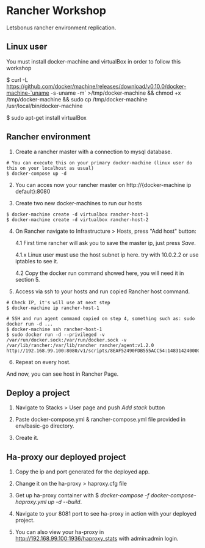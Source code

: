 # Rancher Workshop

Letsbonus rancher environment replication.

## Linux user

You must install docker-machine and virtualBox in order to follow this workshop

$ curl -L https://github.com/docker/machine/releases/download/v0.10.0/docker-machine-`uname -s`-`uname -m` >/tmp/docker-machine &&
  chmod +x /tmp/docker-machine &&
  sudo cp /tmp/docker-machine /usr/local/bin/docker-machine

$ sudo apt-get install virtualBox

## Rancher environment

1. Create a rancher master with a connection to mysql database.

```
# You can execute this on your primary docker-machine (linux user do this on your localhost as usual) 
$ docker-compose up -d

```

2. You can acces now your rancher master on http://{docker-machine ip default}:8080

3. Create two new docker-machines to run our hosts

```
$ docker-machine create -d virtualbox rancher-host-1
$ docker-machine create -d virtualbox rancher-host-2
```

4. On Rancher navigate to Infrastructure > Hosts, press "Add host" button:

	4.1 First time rancher will ask you to save the master ip, just press _Save_.

	4.1.x Linux user must use the host subnet ip here. try with 10.0.2.2 or use iptables to see it.

	4.2 Copy the docker run command showed here, you will need it in section 5.


5. Access via ssh to your hosts and run copied Rancher host command.

```
# Check IP, it's will use at next step
$ docker-machine ip rancher-host-1

# SSH and run agent command copied on step 4, something such as: sudo docker run -d ...
$ docker-machine ssh rancher-host-1
$ sudo docker run -d --privileged -v /var/run/docker.sock:/var/run/docker.sock -v /var/lib/rancher:/var/lib/rancher rancher/agent:v1.2.0 http://192.168.99.100:8080/v1/scripts/8EAF52490FDB555ACC54:1483142400000:2uTActl1J2JUVn9OHptZ6qy0U
```

6. Repeat on every host.

And now, you can see host in Rancher Page.



## Deploy a project

1. Navigate to Stacks > User page and push _Add stack_ button

2. Paste docker-compose.yml & rancher-compose.yml file provided in env/basic-go directory.

3. Create it.


## Ha-proxy our deployed project

1. Copy the ip and port generated for the deployed app.

2. Change it on the ha-proxy > haproxy.cfg file

3. Get up ha-proxy container with $ _docker-compose -f docker-compose-haproxy.yml up -d --build_.

4. Navigate to your 8081 port to see ha-proxy in action with your deployed project.

4. You can also view your ha-proxy in http://192.168.99.100:1936/haproxy_stats with admin:admin login.
